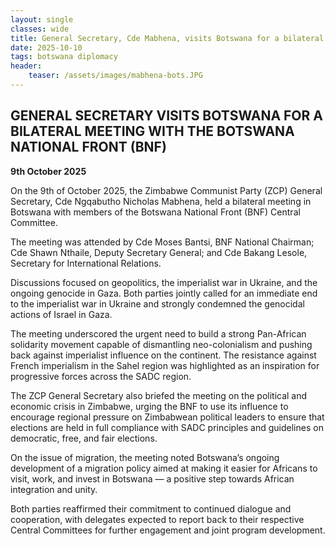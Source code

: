 ```yaml
---
layout: single
classes: wide
title: General Secretary, Cde Mabhena, visits Botswana for a bilateral meeting with the BNF
date: 2025-10-10
tags: botswana diplomacy
header:
    teaser: /assets/images/mabhena-bots.JPG
---
```


## GENERAL SECRETARY VISITS BOTSWANA FOR A BILATERAL MEETING WITH THE BOTSWANA NATIONAL FRONT (BNF)

**9th October 2025**

On the 9th of October 2025, the Zimbabwe Communist Party (ZCP) General Secretary, Cde
Ngqabutho Nicholas Mabhena, held a bilateral meeting in Botswana with members of the
Botswana National Front (BNF) Central Committee.

The meeting was attended by Cde Moses Bantsi, BNF National Chairman; Cde Shawn Nthaile,
Deputy Secretary General; and Cde Bakang Lesole, Secretary for International Relations.

Discussions focused on geopolitics, the imperialist war in Ukraine, and the ongoing genocide in
Gaza. Both parties jointly called for an immediate end to the imperialist war in Ukraine and
strongly condemned the genocidal actions of Israel in Gaza.

The meeting underscored the urgent need to build a strong Pan-African solidarity movement
capable of dismantling neo-colonialism and pushing back against imperialist influence on the
continent. The resistance against French imperialism in the Sahel region was highlighted as an
inspiration for progressive forces across the SADC region.

The ZCP General Secretary also briefed the meeting on the political and economic crisis in
Zimbabwe, urging the BNF to use its influence to encourage regional pressure on Zimbabwean
political leaders to ensure that elections are held in full compliance with SADC principles and
guidelines on democratic, free, and fair elections.

On the issue of migration, the meeting noted Botswana’s ongoing development of a migration
policy aimed at making it easier for Africans to visit, work, and invest in Botswana — a positive
step towards African integration and unity.

Both parties reaffirmed their commitment to continued dialogue and cooperation, with delegates
expected to report back to their respective Central Committees for further engagement and joint
program development.

